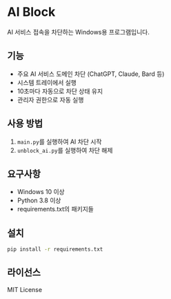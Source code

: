 # AI Block

AI 서비스 접속을 차단하는 Windows용 프로그램입니다.

## 기능

- 주요 AI 서비스 도메인 차단 (ChatGPT, Claude, Bard 등)
- 시스템 트레이에서 실행
- 10초마다 자동으로 차단 상태 유지
- 관리자 권한으로 자동 실행

## 사용 방법

1. `main.py`를 실행하여 AI 차단 시작
2. `unblock_ai.py`를 실행하여 차단 해제

## 요구사항

- Windows 10 이상
- Python 3.8 이상
- requirements.txt의 패키지들

## 설치

```bash
pip install -r requirements.txt
```

## 라이선스

MIT License 